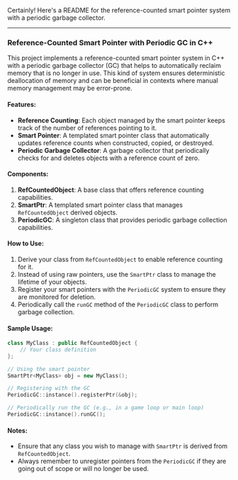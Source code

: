 Certainly! Here's a README for the reference-counted smart pointer system with a periodic garbage collector.

---

### Reference-Counted Smart Pointer with Periodic GC in C++

This project implements a reference-counted smart pointer system in C++ with a periodic garbage collector (GC) that helps to automatically reclaim memory that is no longer in use. This kind of system ensures deterministic deallocation of memory and can be beneficial in contexts where manual memory management may be error-prone.

#### Features:
- **Reference Counting**: Each object managed by the smart pointer keeps track of the number of references pointing to it.
- **Smart Pointer**: A templated smart pointer class that automatically updates reference counts when constructed, copied, or destroyed.
- **Periodic Garbage Collector**: A garbage collector that periodically checks for and deletes objects with a reference count of zero.

#### Components:

1. **RefCountedObject**: A base class that offers reference counting capabilities.
2. **SmartPtr**: A templated smart pointer class that manages `RefCountedObject` derived objects.
3. **PeriodicGC**: A singleton class that provides periodic garbage collection capabilities.

#### How to Use:

1. Derive your class from `RefCountedObject` to enable reference counting for it.
2. Instead of using raw pointers, use the `SmartPtr` class to manage the lifetime of your objects.
3. Register your smart pointers with the `PeriodicGC` system to ensure they are monitored for deletion.
4. Periodically call the `runGC` method of the `PeriodicGC` class to perform garbage collection.

#### Sample Usage:

```cpp
class MyClass : public RefCountedObject {
    // Your class definition
};

// Using the smart pointer
SmartPtr<MyClass> obj = new MyClass();

// Registering with the GC
PeriodicGC::instance().registerPtr(&obj);

// Periodically run the GC (e.g., in a game loop or main loop)
PeriodicGC::instance().runGC();
```

#### Notes:

- Ensure that any class you wish to manage with `SmartPtr` is derived from `RefCountedObject`.
- Always remember to unregister pointers from the `PeriodicGC` if they are going out of scope or will no longer be used.